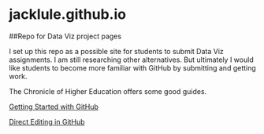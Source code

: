 # jacklule.github.io

##Repo for Data Viz project pages

I set up this repo as a possible site for students to submit Data Viz assignments.
I am still researching other alternatives.
But ultimately I would like students to become more familiar with GitHub by submitting and getting work.

The Chronicle of Higher Education offers some good guides.

[Getting Started with GitHub](http://chronicle.com/blogs/profhacker/getting-started-with-a-github-repository/47393)

[Direct Editing in GitHub](http://chronicle.com/blogs/profhacker/direct-editing-and-zen-mode-in-github/47497)



